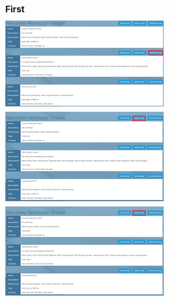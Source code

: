 # First

 

![](.gitbook/assets/deletegroup.png)

![Edit](.gitbook/assets/editgroup.png)

![](.gitbook/assets/editgroup%20%281%29.png)


